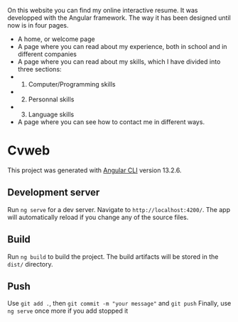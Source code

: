 On this website you can find my online interactive resume. It was developped with the Angular framework.
The way it has been designed until now is in four pages.
- A home, or welcome page
- A page where you can read about my experience, both in school and in different companies
- A page where you can read about my skills, which I have divided into three sections:
- 1. Computer/Programming skills
- 2. Personnal skills
- 3. Language skills
- A page where you can see how to contact me in different ways.


# Cvweb

This project was generated with [Angular CLI](https://github.com/angular/angular-cli) version 13.2.6.

## Development server

Run `ng serve` for a dev server. Navigate to `http://localhost:4200/`. The app will automatically reload if you change any of the source files.

## Build

Run `ng build` to build the project. The build artifacts will be stored in the `dist/` directory.

## Push

Use `git add .`, then `git commit -m "your message"` and `git push`
Finally, use `ng serve` once more if you add stopped it
